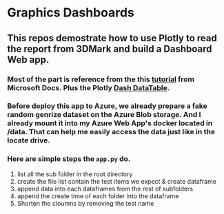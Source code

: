 # Graphics Dashboards
## This repos demostrate how to use Plotly to read the report from 3DMark and build a Dashboard Web app.
### Most of the part is reference from the this [tutorial](https://docs.microsoft.com/en-us/azure/app-service/quickstart-python?tabs=flask%2Cwindows%2Cazure-portal%2Cvscode-deploy%2Cterminal-bash%2Cdeploy-instructions-azportal%2Cdeploy-instructions-zip-azcli) from Microsoft Docs. Plus the Plotly [Dash DataTable](https://dash.plotly.com/datatable).

### Before deploy this app to Azure, we already prepare a fake random genrize dataset on the Azure Blob storage. And I already mount it into my Azure Web App's docker located in /data. That can help me easily access the data just like in the locate drive.

### Here are simple steps the `app.py` do.
1. list all the sub folder in the root directory
2. create the file list contain the test items we expect & create dataframe
3. append data into each dataframes from the rest of subfolders
4. append the create time of each folder into the dataframe
5. Shorten the cloumns by removing the test name